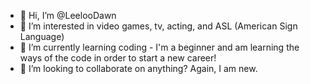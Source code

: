 - 👋 Hi, I’m @LeelooDawn
- 👀 I’m interested in video games, tv, acting, and ASL (American Sign Language)
- 🌱 I’m currently learning coding - I'm a beginner and am learning the ways of the code in order to start a new career!
- 💞️ I’m looking to collaborate on anything? Again, I am new.


<!---
LeelooDawn/LeelooDawn is a ✨ special ✨ repository because its `README.md` (this file) appears on your GitHub profile.
You can click the Preview link to take a look at your changes.
--->
